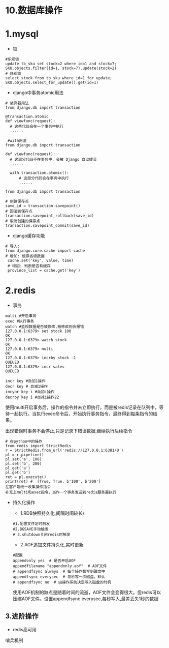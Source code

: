 # 10.数据库操作

# 1.mysql

+ 锁

```
#乐观锁
update tb_sku set stock=2 where id=1 and stock=7;
SKU.objects.filter(id=1, stock=7).update(stock=2)
# 悲观锁
select stock from tb_sku where id=1 for update;
SKU.objects.select_for_update().get(id=1)
```

+ django中事务atomic用法

```
# 装饰器用法
from django.db import transaction

@transaction.atomic
def viewfunc(request):
  # 这些代码会在一个事务中执行
  ......
  
 #with用法
from django.db import transaction

def viewfunc(request):
  # 这部分代码不在事务中，会被 Django 自动提交
  ......

  with transaction.atomic():
      # 这部分代码会在事务中执行
      ......
```

```
from django.db import transaction

# 创建保存点
save_id = transaction.savepoint()  
# 回滚到保存点
transaction.savepoint_rollback(save_id)
# 取消创建的保存点
transaction.savepoint_commit(save_id)
```

+ django缓存功能

```
# 导入: 
from django.core.cache import cache
# 增加: 缓存省级数据
 cache.set('key', value, time)
 # 增加: 判断是否有缓存
 province_list = cache.get('key')
```



# 2.redis

+ 事务

```
multi #开启事务
exec #执行事务
watch #监视数据是否被修改,被修改则会报错
127.0.0.1:6379> set stock 100
OK
127.0.0.1:6379> watch stock
OK
127.0.0.1:6379> multi
OK
127.0.0.1:6379> incrby stock -1
QUEUED
127.0.0.1:6379> incr sales
QUEUED
```

```
incr key #自加1操作
decr key # 自减1操作
incybr key i #自加i操作
decrby key i #自减i操作22
```

使用multi开启事务后，操作的指令并未立即执行，而是被redis记录在队列中，等待一起执行。当执行exec命令后，开始执行事务指令，最终得到每条指令的结果。

出现错误时事务不会停止,只是记录下错误数据,继续执行后续指令

```
# 在python中的操作
from redis import StrictRedis
r = StrictRedis.from_url('redis://127.0.0.1:6381/0')
pl = r.pipeline()
pl.set('a', 100)
pl.set('b', 200)
pl.get('a')
pl.get('b')
ret = pl.execute()
print(ret) #  [True, True, b'100', b'200']
在客户端统一收集操作指令
补充上multi和exec指令，当作一个事务发送到redis服务器执行
```

+ 持久化操作

  + 1.RDB快照持久化,间隔时间较长\

  ```
  #1.配置文件定时触发
  #2.BGSAVE手动触发
  # 3.shutdown关闭redis时触发
  ```

  

  + 2.AOF追加文件持久化,实时更新

  ```
  #配置
  appendonly yes  # 是否开启AOF
  appendfilename "appendonly.aof"  # AOF文件
  # appendfsync always  # 每个操作都写到磁盘中
  appendfsync everysec  # 每秒写一次磁盘，默认
  # appendfsync no  # 由操作系统决定写入磁盘的时机
  ```

  使用AOF机制的缺点是随着时间的流逝，AOF文件会变得很大。但redis可以压缩AOF文件。设置appendfsync everysec,每秒写入,最差丢失1秒的数据

## 3.进阶操作

+ redis高可用

哨兵机制

